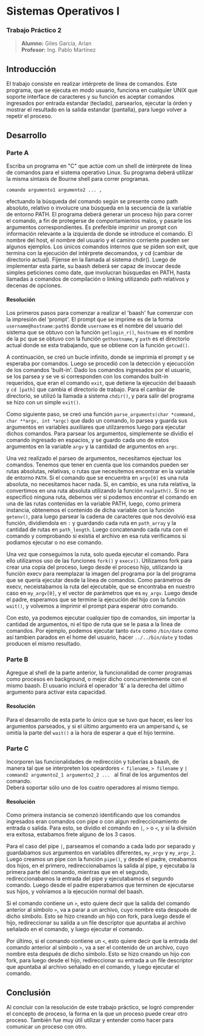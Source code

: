  # Sistemas Operativos I
### Trabajo Práctico 2

>**Alumno:** Giles García, Arian  
**Profesor:** Ing. Pablo Martínez

## Introducción
El trabajo consiste en realizar intérprete de línea de comandos. Este programa, que se ejecuta en modo usuario, funciona en cualquier UNIX que soporte interface de
caracteres y su función es aceptar comandos ingresados por entrada estandar (teclado), parsearlos,
ejecutar la órden y mostrar el resultado en la salida estandar (pantalla), para luego volver a repetir el
proceso.

## Desarrollo
### Parte A
Escriba un programa en "C" que actúe com un shell de intérprete de línea de comandos para el sistema
operativo Linux. Su programa deberá utilizar la misma sintaxis de Bourne shell para correr programas.
```
comando argumento1 argumento2 ... ,
```
efectuando la búsqueda del comando según se presente como path absoluto, relativo o involucre una
búsqueda en la secuencia de la variable de entorno PATH. El programa deberá generar un proceso hijo
para correr el comando, a fin de protegerse de comportamientos malos, y pasarle los argumentos
correspondientes.
Es preferible imprimir un prompt con información relevante a la izquierda de donde se introduce el comando. El nombre del host, el nombre del usuario y el camino corriente pueden ser algunos ejemplos. Los únicos comandos internos que se piden son exit, que termina con la ejecución del intérprete decomandos, y cd (cambiar de directorio actual). Fijense en la llamada al sistema chdir(). Luego de implementar esta parte, su baash deberá ser capaz de invocar desde simples peticiones como date, que involucran búsquedas en PATH, hasta llamadas a comandos de compilación o linking utilizando path relativos y decenas de opciones.

#### Resolución
Los primeros pasos para comenzar a realizar el 'baash' fue comenzar con la impresión del 'prompt'. El prompt que se imprime es de la forma `username@hostname:path$` donde `username` es el nombre del usuario del sistema que se obtuvo con la función `getlogin_r()`, `hostname` es el nombre de la pc que se obtuvo con la función `gethostname`, y `path` es el directorio actual donde se esta trabajando, que se obtiene con la función `getcwd()`.  

A continuación, se creó un bucle infinito, donde se imprimía el prompt y se esperaba por comandos.
Luego se procedió con la detección y ejecucción de los comandos 'built-in'. Dado los comandos ingresados por el usuario, se los parsea y se ve si corresponden con los comandos built-in requeridos, que eran el comando `exit`, que detiene la ejecución del baaash y `cd [path]` que cambia el directorio de trabajo. Para el cambiar de directorio, se utilizó la llamada a sistema `chdir()`, y para salir del programa se hizo con un simple `exit()`.  

Como siguiente paso, se creó una función `parse_arguments(char *command, char **argv, int *argc)` que dado un comando, lo parsea y guarda sus argumentos en variables auxiliares que utilzaremos luego para ejecutar dichos comandos. Para parsear los argumentos, simplemente se dividio el comando ingresado en espacios, y se guardo cada uno de estos argumentos en la variable `argv` y la cantidad de argumentos en `argc`.

Una vez realizado el parseo de argumentos, necesitamos ejectuar los comandos. Tenemos que tener en cuenta que los comandos pueden ser rutas absolutas, relativas, o rutas que necesitemos encontrar en la variable de entorno `PATH`. Si el comando que se encuentra en `argv[0]` es una ruta absoluta, no necesitamos hacer nada. Si, en cambio, es una ruta relativa, la convertimos en una ruta absoluta utilizando la función `realpath()`. Si no se especificó ninguna ruta, debemos ver si podemos encontrar el comando en una de las rutas contenidas en la variable PATH, luego, como primera instancia, obtenemos el contenido de dicha variable con la función `getenv()`, para luego parsear la cadena de caracteres que nos devolvió esa función, dividiendola en `:` y guardando cada ruta en `path_array` y la cantidad de rutas en `path_length`. Luego concatenando cada ruta con el comando y comprobando si existia el archivo en esa ruta verificamos si podiamos ejecutar o no ese comando.  

Una vez que conseguimos la ruta, solo queda ejecutar el comando. Para ello utilizamos uso de las funciones `fork()` y `execv()`. Utilizamos fork para crear una copia del proceso, luego desde el proceso hijo, utilizando la función execv para reemplazar la imagen del programa por la del programa que se quería ejecutar desde la línea de comandos. Como parámetros de execv, neceistabamos la ruta del ejecutable, que se encontraba en nuestro caso en `my_argv[0]`, y el vector de parámetros que es `my_argv`. Luego desde el padre, esperamos que se termine la ejecución del hijo con la función `wait()`, y volvemos a imprimir el prompt para esperar otro comando.

Con esto, ya podemos ejecutar cualquier tipo de comandos, sin importar la cantidad de argumentos, ni el tipo de ruta que se le pasa a la linea de comandos. Por ejemplo, podemos ejecutar tanto `date` como `/bin/date` como así tambien parados en el home del usuario, hacer `../../bin/date` y todas producen el mismo resultado.

### Parte B
Agregue al shell de la parte anterior, la funcionalidad de correr programas como procesos en background, o mejor dicho concurrentemente con el mismo baash. El usuario incluirá el operador '&' a la derecha del último argumento para activar esta capacidad. 

#### Resolución
Para el desarrollo de esta parte lo único que se tuvo que hacer, es leer los argumentos parseados, y si el último argumento era un ampersand `&`, se omitía la parte del `wait()` a la hora de esperar a que el hijo termine.

### Parte C
Incorporen las funcionalidades de redirección y tuberías a baash, de manera tal que se interpreten los opeardores `< filename`, `> filename` y `| command2 argumento2_1 argumento2_2 ... ` al final de los argumentos del comando.  
Deberá soportar sólo uno de los cuatro operadores al mismo tiempo. 

#### Resolución
Como primera instancia se comenzó identificando que los comandos ingresados eran comandos con pipe o con algun redireccionamiento de entrada o salida. Para esto, se dividio el comando en `|`, `>` o `<`, y si la división era exitosa, estabamos frete alguno de los 3 casos.   

Para el caso del pipe `|`, parseamos el comando a cada lado por separado y guardabamos sus argumentos en variables diferentes, `my_argv` y `my_argv_2`. Luego creamos un pipe con la función `pipe()`, y desde el padre, creabamos dos hijos, en el primero, redireccionabamos la salida al pipe, y ejecutaba la primera parte del comando, mientras que en el segundo, redireccionabamos la entrada del pipe y ejecutabamos el segundo comando. Luego desde el padre esperabamos que terminen de ejecutarse sus hijos, y volviamos a la ejecución normal del baash.

Si el comando contiene un `>`, esto quiere decir que la salida del comando anterior al símbolo `>`, va a parar a un archivo, cuyo nombre esta después de dicho símbolo. Esto se hizo creando un hijo con fork, para luego desde el hijo, redireccionar su salida a un file descriptor que apuntaba al archivo señalado en el comando, y luego ejecutar el comando.

Por último, si el comando contiene un `<`, esto quiere decir que la entrada del comando anterior al símbolo `>`, va a ser el contenido de un archivo, cuyo nombre esta después de dicho símbolo. Esto se hizo creando un hijo con fork, para luego desde el hijo, redireccionar su entrada a un file descriptor que apuntaba al archivo señalado en el comando, y luego ejecutar el comando.

## Conclusión
Al concluir con la resolución de este trabajo práctico, se logró comprender el concepto de proceso, la forma en la que un proceso puede crear otro proceso. También fue muy útil utilizar y entender como hacer para comunicar un proceso con otro.
